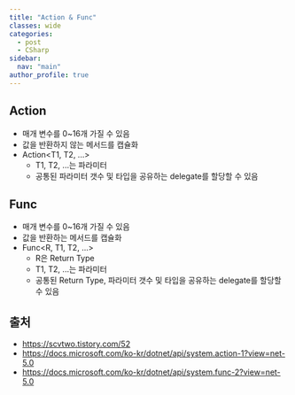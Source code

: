 ```yaml
---
title: "Action & Func"
classes: wide
categories: 
  - post
  - CSharp
sidebar:
  nav: "main"
author_profile: true
---
```

   
## Action 
* 매개 변수를 0~16개 가질 수 있음 
* 값을 반환하지 않는 메서드를 캡슐화
* Action<T1, T2, ...>
  - T1, T2, ...는 파라미터
  - 공통된 파라미터 갯수 및 타입을 공유하는 delegate를 할당할 수 있음

## Func 
* 매개 변수를 0~16개 가질 수 있음 
* 값을 반환하는 메서드를 캡슐화
* Func<R, T1, T2, ...>
  - R은 Return Type
  - T1, T2, ...는 파라미터
  - 공통된 Return Type, 파라미터 갯수 및 타입을 공유하는 delegate를 할당할 수 있음
   
## 출처
* <https://scvtwo.tistory.com/52>
* <https://docs.microsoft.com/ko-kr/dotnet/api/system.action-1?view=net-5.0>
* <https://docs.microsoft.com/ko-kr/dotnet/api/system.func-2?view=net-5.0>
